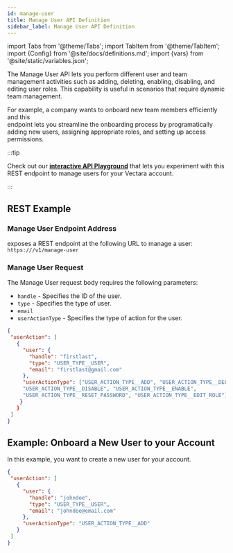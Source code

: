 ```yaml
---
id: manage-user
title: Manage User API Definition
sidebar_label: Manage User API Definition
---
```


import Tabs from '@theme/Tabs';
import TabItem from '@theme/TabItem';
import {Config} from '@site/docs/definitions.md';
import {vars} from '@site/static/variables.json';

The Manage User API lets you perform different user and team management 
activities such as adding, deleting, enabling, disabling, and editing user 
roles. This capability is useful in scenarios that require dynamic team 
management.

For example, a company wants to onboard new team members efficiently and this  
endpoint lets you streamline the onboarding process by programatically 
adding new users, assigning appropriate roles, and setting up access 
permissions.

:::tip

Check out our [**interactive API Playground**](/docs/rest-api/manage-user) that lets 
you experiment with this REST endpoint to manage users for your Vectara
account.

:::


## REST Example

### Manage User Endpoint Address

<Config v="names.product"/> exposes a REST endpoint at the following URL
to manage a user:
<code>https://<Config v="domains.rest.indexing"/>/v1/manage-user</code>

### Manage User Request

The Manage User request body requires the following parameters:

* `handle` - Specifies the ID of the user.
* `type` - Specifies the type of user.
* `email`
* `userActionType` - Specifies the type of action for the user.

```json
{
 "userAction": [
   {
     "user": {
       "handle": "firstlast",
       "type": "USER_TYPE__USER",
       "email": "firstlast@gmail.com"
     },
     "userActionType": ["USER_ACTION_TYPE__ADD", "USER_ACTION_TYPE__DELETE", 
     "USER_ACTION_TYPE__DISABLE", "USER_ACTION_TYPE__ENABLE", 
     "USER_ACTION_TYPE__RESET_PASSWORD", "USER_ACTION_TYPE__EDIT_ROLE"]
    }
   }
 ]
}
```

## Example: Onboard a New User to your Account

In this example, you want to create a new user for your account.

```json
{
 "userAction": [
   {
     "user": {
       "handle": "johndoe",
       "type": "USER_TYPE__USER",
       "email": "johndoe@email.com"
     },
     "userActionType": "USER_ACTION_TYPE__ADD"
   }
 ]
}

```